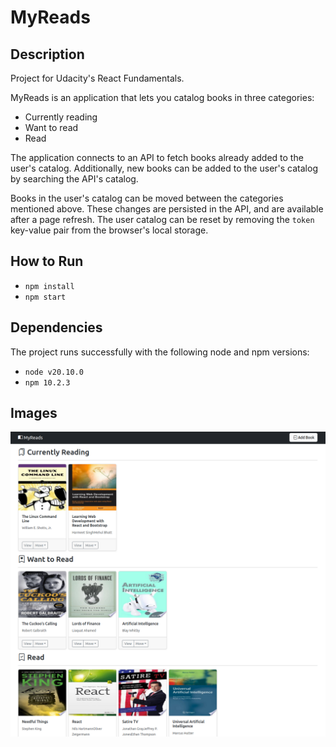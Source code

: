 # MyReads

## Description

Project for Udacity's React Fundamentals.

MyReads is an application that lets you catalog books in three categories:

- Currently reading
- Want to read
- Read

The application connects to an API to fetch books already added to the user's catalog. Additionally, new books can be added to the user's catalog by searching the API's catalog.

Books in the user's catalog can be moved between the categories mentioned above. These changes are persisted in the API, and are available
after a page refresh. The user catalog can be reset by removing the `token` key-value pair from the browser's local storage.

## How to Run

- `npm install`
- `npm start`

## Dependencies

The project runs successfully with the following node and npm versions:

- `node v20.10.0`
- `npm 10.2.3`

## Images

![MyReads](https://github.com/mauricioschneider/udacity-myreads/blob/main/docs/images/MyReads.png?raw=true)